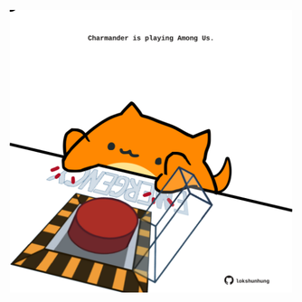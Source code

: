 <!-- built at 25/06/2021, 04:02:03 UTC -->
<p align="center">
  <img width="500" height="500" src="./ReadmeImage.svg">
</p>
